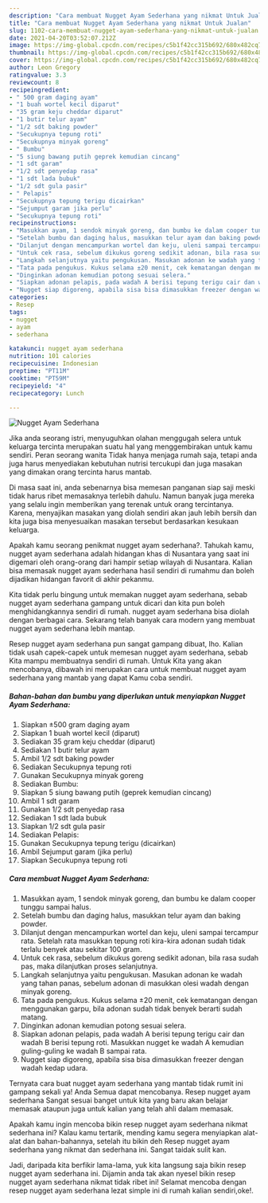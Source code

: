 ```yaml
---
description: "Cara membuat Nugget Ayam Sederhana yang nikmat Untuk Jualan"
title: "Cara membuat Nugget Ayam Sederhana yang nikmat Untuk Jualan"
slug: 1102-cara-membuat-nugget-ayam-sederhana-yang-nikmat-untuk-jualan
date: 2021-04-20T03:52:07.212Z
image: https://img-global.cpcdn.com/recipes/c5b1f42cc315b692/680x482cq70/nugget-ayam-sederhana-foto-resep-utama.jpg
thumbnail: https://img-global.cpcdn.com/recipes/c5b1f42cc315b692/680x482cq70/nugget-ayam-sederhana-foto-resep-utama.jpg
cover: https://img-global.cpcdn.com/recipes/c5b1f42cc315b692/680x482cq70/nugget-ayam-sederhana-foto-resep-utama.jpg
author: Leon Gregory
ratingvalue: 3.3
reviewcount: 8
recipeingredient:
- " 500 gram daging ayam"
- "1 buah wortel kecil diparut"
- "35 gram keju cheddar diparut"
- "1 butir telur ayam"
- "1/2 sdt baking powder"
- "Secukupnya tepung roti"
- "Secukupnya minyak goreng"
- " Bumbu"
- "5 siung bawang putih geprek kemudian cincang"
- "1 sdt garam"
- "1/2 sdt penyedap rasa"
- "1 sdt lada bubuk"
- "1/2 sdt gula pasir"
- " Pelapis"
- "Secukupnya tepung terigu dicairkan"
- "Sejumput garam jika perlu"
- "Secukupnya tepung roti"
recipeinstructions:
- "Masukkan ayam, 1 sendok minyak goreng, dan bumbu ke dalam cooper tunggu sampai halus."
- "Setelah bumbu dan daging halus, masukkan telur ayam dan baking powder."
- "Dilanjut dengan mencampurkan wortel dan keju, uleni sampai tercampur rata. Setelah rata masukkan tepung roti kira-kira adonan sudah tidak terlalu benyek atau sekitar 100 gram."
- "Untuk cek rasa, sebelum dikukus goreng sedikit adonan, bila rasa sudah pas, maka dilanjutkan proses selanjutnya."
- "Langkah selanjutnya yaitu pengukusan. Masukan adonan ke wadah yang tahan panas, sebelum adonan di masukkan olesi wadah dengan minyak goreng."
- "Tata pada pengukus. Kukus selama ±20 menit, cek kematangan dengan menggunakan garpu, bila adonan sudah tidak benyek berarti sudah matang."
- "Dinginkan adonan kemudian potong sesuai selera."
- "Siapkan adonan pelapis, pada wadah A berisi tepung terigu cair dan wadah B berisi tepung roti. Masukkan nugget ke wadah A kemudian guling-guling ke wadah B sampai rata."
- "Nugget siap digoreng, apabila sisa bisa dimasukkan freezer dengan wadah kedap udara."
categories:
- Resep
tags:
- nugget
- ayam
- sederhana

katakunci: nugget ayam sederhana 
nutrition: 101 calories
recipecuisine: Indonesian
preptime: "PT11M"
cooktime: "PT59M"
recipeyield: "4"
recipecategory: Lunch

---
```



![Nugget Ayam Sederhana](https://img-global.cpcdn.com/recipes/c5b1f42cc315b692/680x482cq70/nugget-ayam-sederhana-foto-resep-utama.jpg)

Jika anda seorang istri, menyuguhkan olahan menggugah selera untuk keluarga tercinta merupakan suatu hal yang menggembirakan untuk kamu sendiri. Peran seorang  wanita Tidak hanya menjaga rumah saja, tetapi anda juga harus menyediakan kebutuhan nutrisi tercukupi dan juga masakan yang dimakan orang tercinta harus mantab.

Di masa  saat ini, anda sebenarnya bisa memesan panganan siap saji meski tidak harus ribet memasaknya terlebih dahulu. Namun banyak juga mereka yang selalu ingin memberikan yang terenak untuk orang tercintanya. Karena, menyajikan masakan yang diolah sendiri akan jauh lebih bersih dan kita juga bisa menyesuaikan masakan tersebut berdasarkan kesukaan keluarga. 



Apakah kamu seorang penikmat nugget ayam sederhana?. Tahukah kamu, nugget ayam sederhana adalah hidangan khas di Nusantara yang saat ini digemari oleh orang-orang dari hampir setiap wilayah di Nusantara. Kalian bisa memasak nugget ayam sederhana hasil sendiri di rumahmu dan boleh dijadikan hidangan favorit di akhir pekanmu.

Kita tidak perlu bingung untuk memakan nugget ayam sederhana, sebab nugget ayam sederhana gampang untuk dicari dan kita pun boleh menghidangkannya sendiri di rumah. nugget ayam sederhana bisa diolah dengan berbagai cara. Sekarang telah banyak cara modern yang membuat nugget ayam sederhana lebih mantap.

Resep nugget ayam sederhana pun sangat gampang dibuat, lho. Kalian tidak usah capek-capek untuk memesan nugget ayam sederhana, sebab Kita mampu membuatnya sendiri di rumah. Untuk Kita yang akan mencobanya, dibawah ini merupakan cara untuk membuat nugget ayam sederhana yang mantab yang dapat Kamu coba sendiri.

<!--inarticleads1-->

##### Bahan-bahan dan bumbu yang diperlukan untuk menyiapkan Nugget Ayam Sederhana:

1. Siapkan  ±500 gram daging ayam
1. Siapkan 1 buah wortel kecil (diparut)
1. Sediakan 35 gram keju cheddar (diparut)
1. Sediakan 1 butir telur ayam
1. Ambil 1/2 sdt baking powder
1. Sediakan Secukupnya tepung roti
1. Gunakan Secukupnya minyak goreng
1. Sediakan  Bumbu:
1. Siapkan 5 siung bawang putih (geprek kemudian cincang)
1. Ambil 1 sdt garam
1. Gunakan 1/2 sdt penyedap rasa
1. Sediakan 1 sdt lada bubuk
1. Siapkan 1/2 sdt gula pasir
1. Sediakan  Pelapis:
1. Gunakan Secukupnya tepung terigu (dicairkan)
1. Ambil Sejumput garam (jika perlu)
1. Siapkan Secukupnya tepung roti




<!--inarticleads2-->

##### Cara membuat Nugget Ayam Sederhana:

1. Masukkan ayam, 1 sendok minyak goreng, dan bumbu ke dalam cooper tunggu sampai halus.
1. Setelah bumbu dan daging halus, masukkan telur ayam dan baking powder.
1. Dilanjut dengan mencampurkan wortel dan keju, uleni sampai tercampur rata. Setelah rata masukkan tepung roti kira-kira adonan sudah tidak terlalu benyek atau sekitar 100 gram.
1. Untuk cek rasa, sebelum dikukus goreng sedikit adonan, bila rasa sudah pas, maka dilanjutkan proses selanjutnya.
1. Langkah selanjutnya yaitu pengukusan. Masukan adonan ke wadah yang tahan panas, sebelum adonan di masukkan olesi wadah dengan minyak goreng.
1. Tata pada pengukus. Kukus selama ±20 menit, cek kematangan dengan menggunakan garpu, bila adonan sudah tidak benyek berarti sudah matang.
1. Dinginkan adonan kemudian potong sesuai selera.
1. Siapkan adonan pelapis, pada wadah A berisi tepung terigu cair dan wadah B berisi tepung roti. Masukkan nugget ke wadah A kemudian guling-guling ke wadah B sampai rata.
1. Nugget siap digoreng, apabila sisa bisa dimasukkan freezer dengan wadah kedap udara.




Ternyata cara buat nugget ayam sederhana yang mantab tidak rumit ini gampang sekali ya! Anda Semua dapat mencobanya. Resep nugget ayam sederhana Sangat sesuai banget untuk kita yang baru akan belajar memasak ataupun juga untuk kalian yang telah ahli dalam memasak.

Apakah kamu ingin mencoba bikin resep nugget ayam sederhana nikmat sederhana ini? Kalau kamu tertarik, mending kamu segera menyiapkan alat-alat dan bahan-bahannya, setelah itu bikin deh Resep nugget ayam sederhana yang nikmat dan sederhana ini. Sangat taidak sulit kan. 

Jadi, daripada kita berfikir lama-lama, yuk kita langsung saja bikin resep nugget ayam sederhana ini. Dijamin anda tak akan nyesel bikin resep nugget ayam sederhana nikmat tidak ribet ini! Selamat mencoba dengan resep nugget ayam sederhana lezat simple ini di rumah kalian sendiri,oke!.

